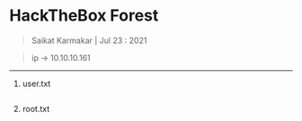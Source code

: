 # HackTheBox Forest

> Saikat Karmakar | Jul 23 : 2021

> ip -> 10.10.10.161

---

1. user.txt
```

```

2. root.txt
```

```

